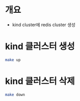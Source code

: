 # 개요
* kind cluster에 redis cluster 생성

# kind 클러스터 생성

```sh
make up
```

# kind 클러스터 삭제

```sh
make down
```
